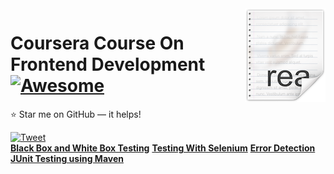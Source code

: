 <img src="icon.png" align="right" />

# Coursera Course On Frontend Development [![Awesome](https://cdn.rawgit.com/sindresorhus/awesome/d7305f38d29fed78fa85652e3a63e154dd8e8829/media/badge.svg)](https://github.com/Nehasingh1300/FSD/blob/master/README.md)
:star: Star me on GitHub — it helps!

[![Tweet](https://img.shields.io/twitter/url/http/shields.io.svg?style=social)](https://twitter.com/intent/tweet?text=Blogs%20By%20Neha%20Singh.%20Go%20and%20Check%204&url=https://github.com/Nehasingh1300/track/tree/master/Blogs&hashtags=Fullstackdeveloper,DevOpsAtUPES,LearnTogether,girlswhocode,girlintech,girlinstem)
<br>
**[]()**
**[Black Box and White Box Testing](https://medium.com/learn-together/black-box-white-box-testing-47d84593fb5c)**
**[Testing With Selenium](https://medium.com/learn-together/testing-with-selenium-webdriver-cc9af9196b79)**
**[Error Detection](https://medium.com/learn-together/error-detection-f5aaa38a2b12)**
**[JUnit Testing using Maven](https://iq.opengenus.org/junit-testing-using-maven/)**
